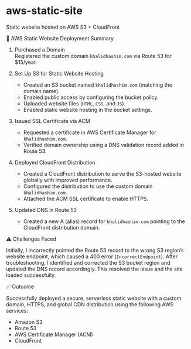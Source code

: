 # aws-static-site
Static website hosted on AWS S3 + CloudFront

🔧 AWS Static Website Deployment Summary

1. Purchased a Domain  
   Registered the custom domain `khalidhashim.com` via Route 53 for $15/year.

2. Set Up S3 for Static Website Hosting  
   - Created an S3 bucket named `khalidhashim.com` (matching the domain name).  
   - Enabled public access by configuring the bucket policy.  
   - Uploaded website files (`HTML`, `CSS`, and `JS`).  
   - Enabled static website hosting in the bucket settings.

3. Issued SSL Certificate via ACM  
   - Requested a certificate in AWS Certificate Manager for `khalidhashim.com`.  
   - Verified domain ownership using a DNS validation record added in Route 53.

4. Deployed CloudFront Distribution  
   - Created a CloudFront distribution to serve the S3-hosted website globally with improved performance.  
   - Configured the distribution to use the custom domain `khalidhashim.com`.  
   - Attached the ACM SSL certificate to enable HTTPS.

5. Updated DNS in Route 53  
   - Created a new A (alias) record for `khalidhashim.com` pointing to the CloudFront distribution domain.

⚠️ Challenges Faced

Initially, I incorrectly pointed the Route 53 record to the wrong S3 region’s website endpoint, which caused a 
400 error (`IncorrectEndpoint`). After troubleshooting, I identified and corrected the S3 bucket region and updated the DNS record accordingly. 
This resolved the issue and the site loaded successfully.

✅ Outcome

Successfully deployed a secure, serverless static website with a custom domain, HTTPS, and global CDN distribution using the following AWS services:

- Amazon S3
- Route 53
- AWS Certificate Manager (ACM)
- CloudFront

